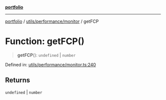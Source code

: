 [**portfolio**](../../../../README.md)

***

[portfolio](../../../../modules.md) / [utils/performance/monitor](../README.md) / getFCP

# Function: getFCP()

> **getFCP**(): `undefined` \| `number`

Defined in: [utils/performance/monitor.ts:240](https://github.com/tnorlund/Portfolio/blob/197456a6faa5b81cb6ae09d4345c9c43c01157a9/portfolio/utils/performance/monitor.ts#L240)

## Returns

`undefined` \| `number`
